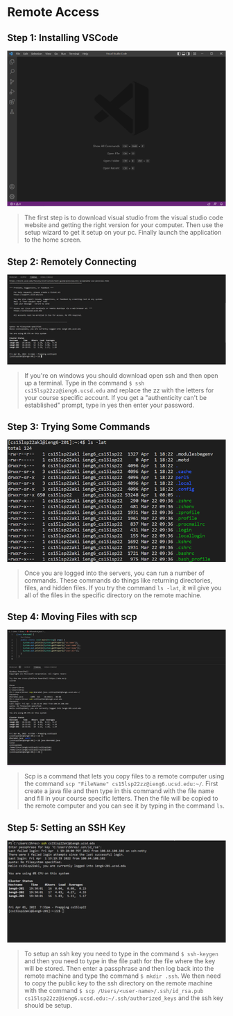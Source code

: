 # Remote Access

## Step 1: Installing VSCode
<img src="https://github.com/Shresthhooda/cse15l-lab-reports/blob/main/visual%20studio%20screenshot%201.PNG?raw=true" alt="Image" />



>The first step is to download visual studio from the visual studio code website and getting the right version for your computer. Then use the setup wizard to get it setup on your pc. Finally launch the application to the home screen.

## Step 2: Remotely Connecting
<img src="https://github.com/Shresthhooda/cse15l-lab-reports/blob/main/login%202.PNG?raw=true" alt="Image" />

>If you're on windows you should download open ssh and then open up a terminal. Type in the command ` $ ssh cs15lsp22zz@ieng6.ucsd.edu ` and replace the zz with the letters for your course specific account. If you get a "authenticity can't be established" prompt, type in yes then enter your password.

## Step 3: Trying Some Commands
<img src="https://github.com/Shresthhooda/cse15l-lab-reports/blob/main/command%20try%203.PNG?raw=true" alt="Image" />

>Once you are logged into the servers, you can run a number of commands. These commands do things like returning directories, files, and hidden files. If you try the command ` ls -lat `, it wil give you all of the files in the specific directory on the remote machine.

## Step 4: Moving Files with scp
<img src="https://github.com/Shresthhooda/cse15l-lab-reports/blob/main/scp%20ssh%204.PNG?raw=true" alt="Image" />

>Scp is a command that lets you copy files to a remote computer using the command ` scp "FileName" cs15lsp22zz@ieng6.ucsd.edu:~/ `. First create a java file and then type in this command with the file name and fill in your course specific letters. Then the file will be copied to the remote computer and you can see it by typing in the command ` ls `.

## Step 5: Setting an SSH Key
<img src="https://github.com/Shresthhooda/cse15l-lab-reports/blob/main/no%20password%205.PNG?raw=true" alt="Image" />

>To setup an ssh key you need to type in the command `$ ssh-keygen ` and then you need to type in the file path for the file where the key will be stored. Then enter a passphrase and then log back into the remote machine and type the command ` $ mkdir .ssh `. We then need to copy the public key to the ssh directory on the remote machine with the command 
` $ scp /Users/<user-name>/.ssh/id_rsa.pub cs15lsp22zz@ieng6.ucsd.edu:~/.ssh/authorized_keys ` and the ssh key should be setup.

